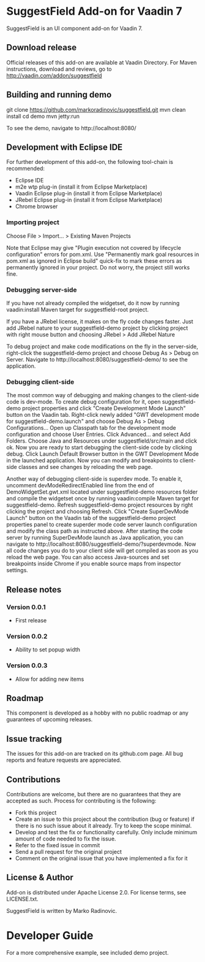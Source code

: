 # SuggestField Add-on for Vaadin 7

SuggestField is an UI component add-on for Vaadin 7.

## Download release

Official releases of this add-on are available at Vaadin Directory. For Maven instructions, download and reviews, go to http://vaadin.com/addon/suggestfield

## Building and running demo

git clone https://github.com/markoradinovic/suggestfield.git
mvn clean install
cd demo
mvn jetty:run

To see the demo, navigate to http://localhost:8080/

## Development with Eclipse IDE

For further development of this add-on, the following tool-chain is recommended:
- Eclipse IDE
- m2e wtp plug-in (install it from Eclipse Marketplace)
- Vaadin Eclipse plug-in (install it from Eclipse Marketplace)
- JRebel Eclipse plug-in (install it from Eclipse Marketplace)
- Chrome browser

### Importing project

Choose File > Import... > Existing Maven Projects

Note that Eclipse may give "Plugin execution not covered by lifecycle configuration" errors for pom.xml. Use "Permanently mark goal resources in pom.xml as ignored in Eclipse build" quick-fix to mark these errors as permanently ignored in your project. Do not worry, the project still works fine. 

### Debugging server-side

If you have not already compiled the widgetset, do it now by running vaadin:install Maven target for suggestfield-root project.

If you have a JRebel license, it makes on the fly code changes faster. Just add JRebel nature to your suggestfield-demo project by clicking project with right mouse button and choosing JRebel > Add JRebel Nature

To debug project and make code modifications on the fly in the server-side, right-click the suggestfield-demo project and choose Debug As > Debug on Server. Navigate to http://localhost:8080/suggestfield-demo/ to see the application.

### Debugging client-side

The most common way of debugging and making changes to the client-side code is dev-mode. To create debug configuration for it, open suggestfield-demo project properties and click "Create Development Mode Launch" button on the Vaadin tab. Right-click newly added "GWT development mode for suggestfield-demo.launch" and choose Debug As > Debug Configurations... Open up Classpath tab for the development mode configuration and choose User Entries. Click Advanced... and select Add Folders. Choose Java and Resources under suggestfield/src/main and click ok. Now you are ready to start debugging the client-side code by clicking debug. Click Launch Default Browser button in the GWT Development Mode in the launched application. Now you can modify and breakpoints to client-side classes and see changes by reloading the web page. 

Another way of debugging client-side is superdev mode. To enable it, uncomment devModeRedirectEnabled line from the end of DemoWidgetSet.gwt.xml located under suggestfield-demo resources folder and compile the widgetset once by running vaadin:compile Maven target for suggestfield-demo. Refresh suggestfield-demo project resources by right clicking the project and choosing Refresh. Click "Create SuperDevMode Launch" button on the Vaadin tab of the suggestfield-demo project properties panel to create superder mode code server launch configuration and modify the class path as instructed above. After starting the code server by running SuperDevMode launch as Java application, you can navigate to http://localhost:8080/suggestfield-demo/?superdevmode. Now all code changes you do to your client side will get compiled as soon as you reload the web page. You can also access Java-sources and set breakpoints inside Chrome if you enable source maps from inspector settings. 

 
## Release notes

### Version 0.0.1
- First release

### Version 0.0.2
- Ability to set popup width

### Version 0.0.3
- Allow for adding new items 


## Roadmap

This component is developed as a hobby with no public roadmap or any guarantees of upcoming releases.

## Issue tracking

The issues for this add-on are tracked on its github.com page. All bug reports and feature requests are appreciated. 

## Contributions

Contributions are welcome, but there are no guarantees that they are accepted as such. Process for contributing is the following:
- Fork this project
- Create an issue to this project about the contribution (bug or feature) if there is no such issue about it already. Try to keep the scope minimal.
- Develop and test the fix or functionality carefully. Only include minimum amount of code needed to fix the issue.
- Refer to the fixed issue in commit
- Send a pull request for the original project
- Comment on the original issue that you have implemented a fix for it

## License & Author

Add-on is distributed under Apache License 2.0. For license terms, see LICENSE.txt.

SuggestField is written by Marko Radinovic.

# Developer Guide

For a more comprehensive example, see included demo project.